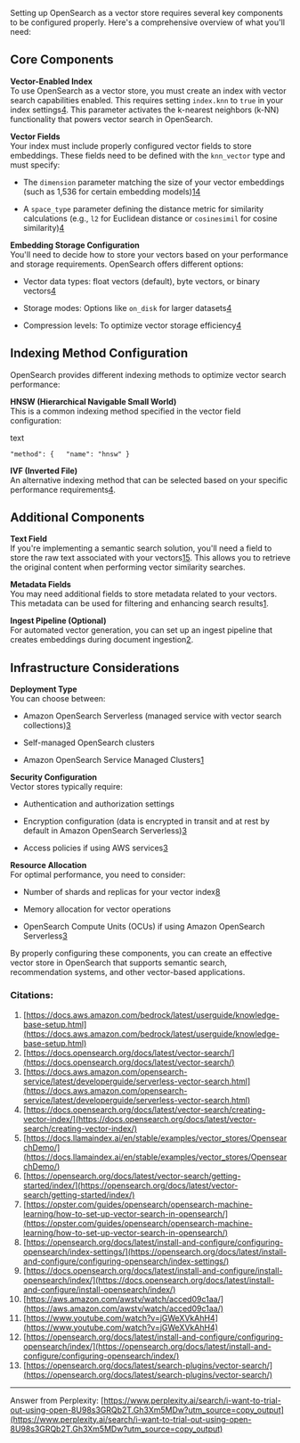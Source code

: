 Setting up OpenSearch as a vector store requires several key components to be configured properly. Here's a comprehensive overview of what you'll need:

## Core Components

**Vector-Enabled Index**  
To use OpenSearch as a vector store, you must create an index with vector search capabilities enabled. This requires setting `index.knn` to `true` in your index settings[4](https://docs.opensearch.org/docs/latest/vector-search/creating-vector-index/). This parameter activates the k-nearest neighbors (k-NN) functionality that powers vector search in OpenSearch.

**Vector Fields**  
Your index must include properly configured vector fields to store embeddings. These fields need to be defined with the `knn_vector` type and must specify:

- The `dimension` parameter matching the size of your vector embeddings (such as 1,536 for certain embedding models)[1](https://docs.aws.amazon.com/bedrock/latest/userguide/knowledge-base-setup.html)[4](https://docs.opensearch.org/docs/latest/vector-search/creating-vector-index/)
    
- A `space_type` parameter defining the distance metric for similarity calculations (e.g., `l2` for Euclidean distance or `cosinesimil` for cosine similarity)[4](https://docs.opensearch.org/docs/latest/vector-search/creating-vector-index/)
    

**Embedding Storage Configuration**  
You'll need to decide how to store your vectors based on your performance and storage requirements. OpenSearch offers different options:

- Vector data types: float vectors (default), byte vectors, or binary vectors[4](https://docs.opensearch.org/docs/latest/vector-search/creating-vector-index/)
    
- Storage modes: Options like `on_disk` for larger datasets[4](https://docs.opensearch.org/docs/latest/vector-search/creating-vector-index/)
    
- Compression levels: To optimize vector storage efficiency[4](https://docs.opensearch.org/docs/latest/vector-search/creating-vector-index/)
    

## Indexing Method Configuration

OpenSearch provides different indexing methods to optimize vector search performance:

**HNSW (Hierarchical Navigable Small World)**  
This is a common indexing method specified in the vector field configuration:

text

`"method": {   "name": "hnsw" }`

**IVF (Inverted File)**  
An alternative indexing method that can be selected based on your specific performance requirements[4](https://docs.opensearch.org/docs/latest/vector-search/creating-vector-index/).

## Additional Components

**Text Field**  
If you're implementing a semantic search solution, you'll need a field to store the raw text associated with your vectors[1](https://docs.aws.amazon.com/bedrock/latest/userguide/knowledge-base-setup.html)[5](https://docs.llamaindex.ai/en/stable/examples/vector_stores/OpensearchDemo/). This allows you to retrieve the original content when performing vector similarity searches.

**Metadata Fields**  
You may need additional fields to store metadata related to your vectors. This metadata can be used for filtering and enhancing search results[1](https://docs.aws.amazon.com/bedrock/latest/userguide/knowledge-base-setup.html).

**Ingest Pipeline (Optional)**  
For automated vector generation, you can set up an ingest pipeline that creates embeddings during document ingestion[2](https://docs.opensearch.org/docs/latest/vector-search/).

## Infrastructure Considerations

**Deployment Type**  
You can choose between:

- Amazon OpenSearch Serverless (managed service with vector search collections)[3](https://docs.aws.amazon.com/opensearch-service/latest/developerguide/serverless-vector-search.html)
    
- Self-managed OpenSearch clusters
    
- Amazon OpenSearch Service Managed Clusters[1](https://docs.aws.amazon.com/bedrock/latest/userguide/knowledge-base-setup.html)
    

**Security Configuration**  
Vector stores typically require:

- Authentication and authorization settings
    
- Encryption configuration (data is encrypted in transit and at rest by default in Amazon OpenSearch Serverless)[3](https://docs.aws.amazon.com/opensearch-service/latest/developerguide/serverless-vector-search.html)
    
- Access policies if using AWS services[3](https://docs.aws.amazon.com/opensearch-service/latest/developerguide/serverless-vector-search.html)
    

**Resource Allocation**  
For optimal performance, you need to consider:

- Number of shards and replicas for your vector index[8](https://opensearch.org/docs/latest/install-and-configure/configuring-opensearch/index-settings/)
    
- Memory allocation for vector operations
    
- OpenSearch Compute Units (OCUs) if using Amazon OpenSearch Serverless[3](https://docs.aws.amazon.com/opensearch-service/latest/developerguide/serverless-vector-search.html)
    

By properly configuring these components, you can create an effective vector store in OpenSearch that supports semantic search, recommendation systems, and other vector-based applications.

### Citations:

1. [https://docs.aws.amazon.com/bedrock/latest/userguide/knowledge-base-setup.html](https://docs.aws.amazon.com/bedrock/latest/userguide/knowledge-base-setup.html)
2. [https://docs.opensearch.org/docs/latest/vector-search/](https://docs.opensearch.org/docs/latest/vector-search/)
3. [https://docs.aws.amazon.com/opensearch-service/latest/developerguide/serverless-vector-search.html](https://docs.aws.amazon.com/opensearch-service/latest/developerguide/serverless-vector-search.html)
4. [https://docs.opensearch.org/docs/latest/vector-search/creating-vector-index/](https://docs.opensearch.org/docs/latest/vector-search/creating-vector-index/)
5. [https://docs.llamaindex.ai/en/stable/examples/vector_stores/OpensearchDemo/](https://docs.llamaindex.ai/en/stable/examples/vector_stores/OpensearchDemo/)
6. [https://opensearch.org/docs/latest/vector-search/getting-started/index/](https://opensearch.org/docs/latest/vector-search/getting-started/index/)
7. [https://opster.com/guides/opensearch/opensearch-machine-learning/how-to-set-up-vector-search-in-opensearch/](https://opster.com/guides/opensearch/opensearch-machine-learning/how-to-set-up-vector-search-in-opensearch/)
8. [https://opensearch.org/docs/latest/install-and-configure/configuring-opensearch/index-settings/](https://opensearch.org/docs/latest/install-and-configure/configuring-opensearch/index-settings/)
9. [https://docs.opensearch.org/docs/latest/install-and-configure/install-opensearch/index/](https://docs.opensearch.org/docs/latest/install-and-configure/install-opensearch/index/)
10. [https://aws.amazon.com/awstv/watch/acced09c1aa/](https://aws.amazon.com/awstv/watch/acced09c1aa/)
11. [https://www.youtube.com/watch?v=jGWeXVkAhH4](https://www.youtube.com/watch?v=jGWeXVkAhH4)
12. [https://opensearch.org/docs/latest/install-and-configure/configuring-opensearch/index/](https://opensearch.org/docs/latest/install-and-configure/configuring-opensearch/index/)
13. [https://opensearch.org/docs/latest/search-plugins/vector-search/](https://opensearch.org/docs/latest/search-plugins/vector-search/)

---

Answer from Perplexity: [https://www.perplexity.ai/search/i-want-to-trial-out-using-open-8U98s3GRQb2T.Gh3Xm5MDw?utm_source=copy_output](https://www.perplexity.ai/search/i-want-to-trial-out-using-open-8U98s3GRQb2T.Gh3Xm5MDw?utm_source=copy_output)
